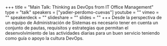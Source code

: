 +++
title = "Main Talk: Thinking as DevOps from  IT Office Management"
type = "talk"
speakers = ["yadier-perdomo-cuevas"]
youtube = ""
vimeo = ""
speakerdeck = ""
slideshare = ""
slides = ""
+++
Desde la perspectiva de un equipo de Administración de Sistemas es necesario tener en cuenta
un conjunto de pautas, requisitos y estrategias que permitan el desenvolvimiento de las actividades
diarias para un buen servicio teniendo como guía o apoyo la cultura DevOps.